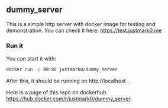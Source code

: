 ## dummy_server
This is a simple http server with docker image for testing and demonstration. 
You can check it here: https://test.justmark0.me


### Run it
You can start it with: 
```bash
docker run -p 80:80 justmark0/dummy_server
```

After this, it should be running on http://localhost .


Here is a page of this repo on dockerhub https://hub.docker.com/r/justmark0/dummy_server.
